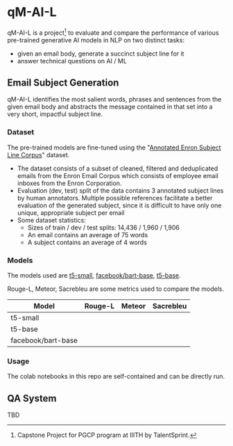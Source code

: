 # qM-AI-L

qM-AI-L is a project[^1] to evaluate and compare the performance of various pre-trained generative AI models in NLP on two distinct tasks:
* given an email body, generate a succinct subject line for it
* answer technical questions on AI / ML

## Email Subject Generation

qM-AI-L identifies the most salient words, phrases and sentences from the given email body and abstracts the message contained in that set into a very short, impactful subject line.

### Dataset

The pre-trained models are fine-tuned using the "[Annotated Enron Subject Line Corpus](https://github.com/ryanzhumich/AESLC)" dataset.
* The dataset consists of a subset of cleaned, filtered and deduplicated emails from the Enron Email Corpus which consists of employee email inboxes from the Enron Corporation.
* Evaluation (dev, test) split of the data contains 3 annotated subject lines by human annotators. Multiple possible references facilitate a better evaluation of the generated subject, since it is difficult to have only one unique, appropriate subject per email
* Some dataset statistics:
  * Sizes of train / dev / test splits: 14,436 / 1,960 / 1,906
  * An email contains an average of 75 words
  * A subject contains an average of 4 words

### Models

The models used are [t5-small](https://huggingface.co/google-t5/t5-small), [facebook/bart-base](https://huggingface.co/facebook/bart-base), [t5-base](https://huggingface.co/google-t5/t5-base).

Rouge-L, Meteor, Sacrebleu are some metrics used to compare the models.

|Model             |Rouge-L  |Meteor |Sacrebleu|
|------------------|---------|-------|---------|
|t5-small          |
|t5-base           |
|facebook/bart-base|

### Usage

The colab notebooks in this repo are self-contained and can be directly run.

## QA System
TBD




[^1]: Capstone Project for PGCP program at IIITH by TalentSprint.
